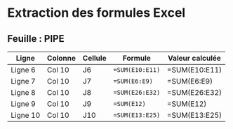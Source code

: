 # Extraction des formules Excel

## Feuille : PIPE

| Ligne | Colonne | Cellule | Formule | Valeur calculée |
|-------|---------|---------|---------|-----------------|
| Ligne 6 | Col 10 | J6 | `=SUM(E10:E11)` | =SUM(E10:E11) |
| Ligne 7 | Col 10 | J7 | `=SUM(E6:E9)` | =SUM(E6:E9) |
| Ligne 8 | Col 10 | J8 | `=SUM(E26:E32)` | =SUM(E26:E32) |
| Ligne 9 | Col 10 | J9 | `=SUM(E12)` | =SUM(E12) |
| Ligne 10 | Col 10 | J10 | `=SUM(E13:E25)` | =SUM(E13:E25) |